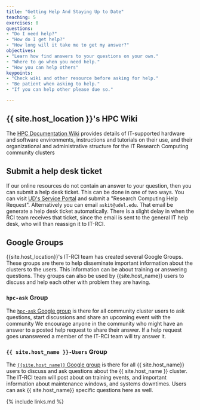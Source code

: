 ```yaml
---
title: "Getting Help And Staying Up to Date"
teaching: 5
exercises: 0
questions:
- "Do I need help?"
- "How do I get help?"
- "How long will it take me to get my answer?"
objectives:
- "Learn how find answers to your questions on your own."
- "Where to go when you need help."
- "How you can help others"
keypoints:
- "Check wiki and other resource before asking for help."
- "Be patient when asking to help."
- "If you can help other please due so."

---
```



## {{ site.host_location }}'s HPC Wiki
The [HPC Documentation Wiki](https://docs.hpc.udel.edu/) provides details of IT-supported hardware and software environments, instructions and tutorials on their use, and their organizational and administrative structure for the IT Research Computing community clusters


## Submit a help desk ticket

If our online resources do not contain an answer to your question, then you can submit a help desk
ticket. This can be done in one of two ways. You can visit 
[UD's Service Portal](https://blog.trustedci.org/2021/04/trusted-ci-webinar-arizona-states.html )
and submit a "Research Computing Help Request". Alternatively you can email `askit@udel.edu`. 
That email be generate a help desk ticket automatically. There is a slight delay in when the RCI 
team receives that ticket, since the email is sent to the general IT help desk, who will than 
reassign it to IT-RCI.

## Google Groups
{{site.host_location}}'s IT-RCI team has created several Google Groups. These groups are 
there to help disseminate important information about the clusters to the users. This information
can be about training or answering questions. They groups can also be used by {{site.host_name}} 
users to discuss and help each other with problem they are having.

### `hpc-ask` Group
The [`hpc-ask` Google group](https://groups.google.com/a/udel.edu/g/hpc-ask) is there for all community
cluster users to ask questions, start discussions and share an upcoming event with the
community We encourage anyone in the community who might have an answer to a posted help 
request to share their answer. If a help request goes unanswered a member of the IT-RCI 
team will try answer it. 

### `{{ site.host_name }}-Users` Group
The [`{{site.host_name}}` Google group](https://groups.google.com/a/udel.edu/g/caviness-users) is there for
all {{ site.host_name}} users to discuss and ask questions about the {{ site.host_name }} cluster. The 
IT-RCI team will post about on training events, and important information about maintenance windows, and 
systems downtimes. Users can ask {{ site.host_name}} specific questions here as well. 







{% include links.md %}
